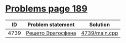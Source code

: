# [Problems page 189](https://www.e-olymp.com/en/problems?page=189)


| ID   | Problem statement                                             | Solution                       |
|------|---------------------------------------------------------------|--------------------------------|
| 4739 | [Решето Эратосфена](https://www.e-olymp.com/en/problems/4739) | [4739/main.cpp](4739/main.cpp) |

